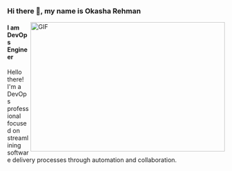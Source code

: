 ### Hi there 👋, my name is Okasha Rehman
<img align="right" alt="GIF" src="https://raw.githubusercontent.com/abhisheknaiidu/abhisheknaiidu/master/code.gif" width="450" height="300" />



#### I am DevOps Engineer





Hello there! I'm a DevOps professional focused on streamlining software delivery processes through automation and collaboration.

<!---
Okasha-Rehman/Okasha-Rehman is a ✨ special ✨ repository because its `README.md` (this file) appears on your GitHub profile.
You can click the Preview link to take a look at your changes.
--->
